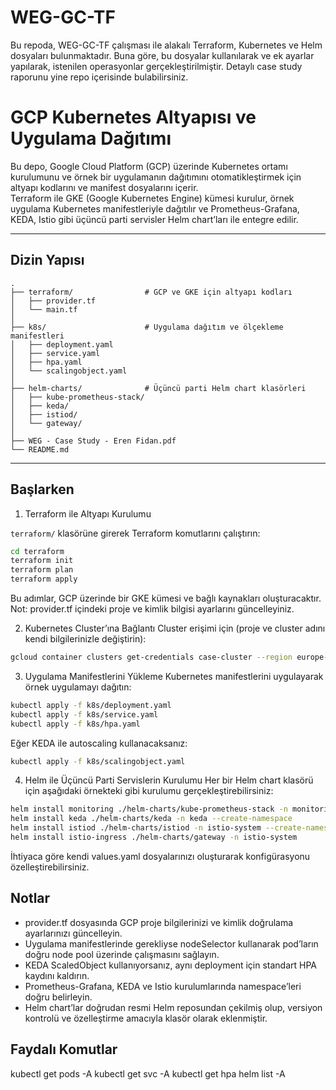 # WEG-GC-TF
Bu repoda, WEG-GC-TF çalışması ile alakalı Terraform, Kubernetes ve Helm dosyaları bulunmaktadır.
Buna göre, bu dosyalar kullanılarak ve ek ayarlar yapılarak, istenilen operasyonlar gerçekleştirilmiştir.
Detaylı case study raporunu yine repo içerisinde bulabilirsiniz.

# GCP Kubernetes Altyapısı ve Uygulama Dağıtımı

Bu depo, Google Cloud Platform (GCP) üzerinde Kubernetes ortamı kurulumunu ve örnek bir uygulamanın dağıtımını otomatikleştirmek için altyapı kodlarını ve manifest dosyalarını içerir.  
Terraform ile GKE (Google Kubernetes Engine) kümesi kurulur, örnek uygulama Kubernetes manifestleriyle dağıtılır ve Prometheus-Grafana, KEDA, Istio gibi üçüncü parti servisler Helm chart’ları ile entegre edilir.

---

## Dizin Yapısı
```
.
├── terraform/                # GCP ve GKE için altyapı kodları
│   ├── provider.tf
│   └── main.tf
│
├── k8s/                      # Uygulama dağıtım ve ölçekleme manifestleri
│   ├── deployment.yaml
│   ├── service.yaml
│   ├── hpa.yaml
│   └── scalingobject.yaml
│
├── helm-charts/              # Üçüncü parti Helm chart klasörleri
│   ├── kube-prometheus-stack/
│   ├── keda/
│   ├── istiod/
│   └── gateway/
│
├── WEG - Case Study - Eren Fidan.pdf
└── README.md
```

---

## Başlarken

1. Terraform ile Altyapı Kurulumu

`terraform/` klasörüne girerek Terraform komutlarını çalıştırın:

```bash
cd terraform
terraform init
terraform plan
terraform apply
```
Bu adımlar, GCP üzerinde bir GKE kümesi ve bağlı kaynakları oluşturacaktır.
Not: provider.tf içindeki proje ve kimlik bilgisi ayarlarını güncelleyiniz.

2. Kubernetes Cluster’ına Bağlantı
Cluster erişimi için (proje ve cluster adını kendi bilgilerinizle değiştirin):
```bash
gcloud container clusters get-credentials case-cluster --region europe-west1 --project [YOUR_PROJECT_ID]
```

3. Uygulama Manifestlerini Yükleme
Kubernetes manifestlerini uygulayarak örnek uygulamayı dağıtın:
```bash
kubectl apply -f k8s/deployment.yaml
kubectl apply -f k8s/service.yaml
kubectl apply -f k8s/hpa.yaml
```
Eğer KEDA ile autoscaling kullanacaksanız:
```bash
kubectl apply -f k8s/scalingobject.yaml
```

4. Helm ile Üçüncü Parti Servislerin Kurulumu
Her bir Helm chart klasörü için aşağıdaki örnekteki gibi kurulumu gerçekleştirebilirsiniz:
```bash
helm install monitoring ./helm-charts/kube-prometheus-stack -n monitoring --create-namespace
helm install keda ./helm-charts/keda -n keda --create-namespace
helm install istiod ./helm-charts/istiod -n istio-system --create-namespace
helm install istio-ingress ./helm-charts/gateway -n istio-system
```

İhtiyaca göre kendi values.yaml dosyalarınızı oluşturarak konfigürasyonu özelleştirebilirsiniz.

## Notlar
- provider.tf dosyasında GCP proje bilgilerinizi ve kimlik doğrulama ayarlarınızı güncelleyin.
- Uygulama manifestlerinde gerekliyse nodeSelector kullanarak pod’ların doğru node pool üzerinde çalışmasını sağlayın.
- KEDA ScaledObject kullanıyorsanız, aynı deployment için standart HPA kaydını kaldırın.
- Prometheus-Grafana, KEDA ve Istio kurulumlarında namespace’leri doğru belirleyin.
- Helm chart’lar doğrudan resmi Helm reposundan çekilmiş olup, versiyon kontrolü ve özelleştirme amacıyla klasör olarak eklenmiştir.

## Faydalı Komutlar
kubectl get pods -A
kubectl get svc -A
kubectl get hpa
helm list -A
